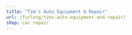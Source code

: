 ```yaml
---
title: "Tim's Auto Equipment & Repair"
url: /furlong/tims-auto-equipment-and-repair/
shop: car repair
---
```

